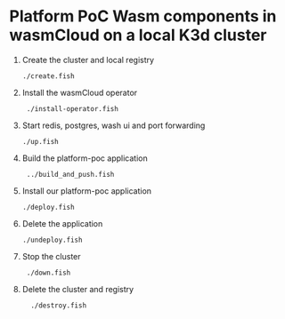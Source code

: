 # Platform PoC Wasm components in wasmCloud on a local K3d cluster

1. Create the cluster and local registry

   ```fish
   ./create.fish
   ```

1. Install the wasmCloud operator

   ```fish
    ./install-operator.fish
   ```

1. Start redis, postgres, wash ui and port forwarding

   ```fish
   ./up.fish
   ```

1. Build the platform-poc application

   ```fish
    ../build_and_push.fish
   ```

1. Install our platform-poc application

   ```fish
   ./deploy.fish
   ```

1. Delete the application

   ```fish
   ./undeploy.fish
   ```

1. Stop the cluster

   ```fish
    ./down.fish
   ```

1. Delete the cluster and registry

   ```fish
     ./destroy.fish
   ```
